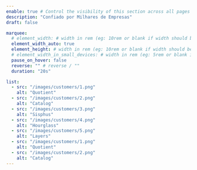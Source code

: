 ```yaml
---
enable: true # Control the visibility of this section across all pages where it is used
description: "Confiado por Milhares de Empresas"
draft: false

marquee:
  # element_width: # width in rem (eg: 10rem or blank if width should be based on item width)
  element_width_auto: true
  element_height: # width in rem (eg: 10rem or blank if width should be based on item width)
  # element_width_in_small_devices: # width in rem (eg: 5rem or blank if width should be based on item width)
  pause_on_hover: false
  reverse: "" # reverse / ""
  duration: "20s"

list:
  - src: "/images/customers/1.png"
    alt: "Quotient"
  - src: "/images/customers/2.png"
    alt: "Catalog"
  - src: "/images/customers/3.png"
    alt: "Sisphus"
  - src: "/images/customers/4.png"
    alt: "Hourglass"
  - src: "/images/customers/5.png"
    alt: "Layers"
  - src: "/images/customers/1.png"
    alt: "Quotient"
  - src: "/images/customers/2.png"
    alt: "Catalog"
---
```


